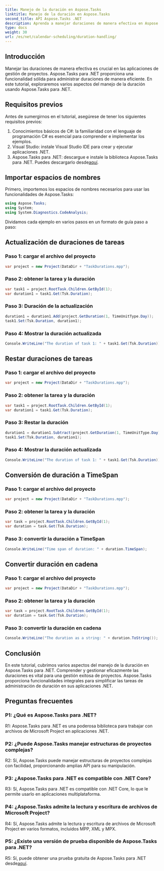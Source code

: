 ```yaml
---
title: Manejo de la duración en Aspose.Tasks
linktitle: Manejo de la duración en Aspose.Tasks
second_title: API Aspose.Tasks .NET
description: Aprenda a manejar duraciones de manera efectiva en Aspose.Tasks para .NET con tutoriales paso a paso.
type: docs
weight: 30
url: /es/net/calendar-scheduling/duration-handling/
---
```

## Introducción

Manejar las duraciones de manera efectiva es crucial en las aplicaciones de gestión de proyectos. Aspose.Tasks para .NET proporciona una funcionalidad sólida para administrar duraciones de manera eficiente. En este tutorial, exploraremos varios aspectos del manejo de la duración usando Aspose.Tasks para .NET.

## Requisitos previos

Antes de sumergirnos en el tutorial, asegúrese de tener los siguientes requisitos previos:

1. Conocimientos básicos de C#: la familiaridad con el lenguaje de programación C# es esencial para comprender e implementar los ejemplos.
2. Visual Studio: instale Visual Studio IDE para crear y ejecutar aplicaciones .NET.
3.  Aspose.Tasks para .NET: descargue e instale la biblioteca Aspose.Tasks para .NET. Puedes descargarlo desde[aquí](https://releases.aspose.com/tasks/net/).

## Importar espacios de nombres

Primero, importemos los espacios de nombres necesarios para usar las funcionalidades de Aspose.Tasks:

```csharp
using Aspose.Tasks;
using System;
using System.Diagnostics.CodeAnalysis;


```

Dividamos cada ejemplo en varios pasos en un formato de guía paso a paso:

## Actualización de duraciones de tareas

### Paso 1: cargar el archivo del proyecto

```csharp
var project = new Project(DataDir + "TaskDurations.mpp");
```

### Paso 2: obtener la tarea y la duración

```csharp
var task1 = project.RootTask.Children.GetById(1);
var duration1 = task1.Get(Tsk.Duration);
```

### Paso 3: Duración de la actualización

```csharp
duration1 = duration1.Add(project.GetDuration(1, TimeUnitType.Day));
task1.Set(Tsk.Duration, duration1);
```

### Paso 4: Mostrar la duración actualizada

```csharp
Console.WriteLine("The duration of task 1: " + task1.Get(Tsk.Duration));
```

## Restar duraciones de tareas

### Paso 1: cargar el archivo del proyecto

```csharp
var project = new Project(DataDir + "TaskDurations.mpp");
```

### Paso 2: obtener la tarea y la duración

```csharp
var task1 = project.RootTask.Children.GetById(1);
var duration1 = task1.Get(Tsk.Duration);
```

### Paso 3: Restar la duración

```csharp
duration1 = duration1.Subtract(project.GetDuration(1, TimeUnitType.Day));
task1.Set(Tsk.Duration, duration1);
```

### Paso 4: Mostrar la duración actualizada

```csharp
Console.WriteLine("The duration of task 1: " + task1.Get(Tsk.Duration));
```

## Conversión de duración a TimeSpan

### Paso 1: cargar el archivo del proyecto

```csharp
var project = new Project(DataDir + "TaskDurations.mpp");
```

### Paso 2: obtener la tarea y la duración

```csharp
var task = project.RootTask.Children.GetById(1);
var duration = task.Get(Tsk.Duration);
```

### Paso 3: convertir la duración a TimeSpan

```csharp
Console.WriteLine("Time span of duration: " + duration.TimeSpan);
```

## Convertir duración en cadena

### Paso 1: cargar el archivo del proyecto

```csharp
var project = new Project(DataDir + "TaskDurations.mpp");
```

### Paso 2: obtener la tarea y la duración

```csharp
var task = project.RootTask.Children.GetById(1);
var duration = task.Get(Tsk.Duration);
```

### Paso 3: convertir la duración en cadena

```csharp
Console.WriteLine("The duration as a string: " + duration.ToString());
```

## Conclusión

En este tutorial, cubrimos varios aspectos del manejo de la duración en Aspose.Tasks para .NET. Comprender y gestionar eficazmente las duraciones es vital para una gestión exitosa de proyectos. Aspose.Tasks proporciona funcionalidades integrales para simplificar las tareas de administración de duración en sus aplicaciones .NET.

## Preguntas frecuentes

### P1: ¿Qué es Aspose.Tasks para .NET?

R1: Aspose.Tasks para .NET es una poderosa biblioteca para trabajar con archivos de Microsoft Project en aplicaciones .NET.

### P2: ¿Puede Aspose.Tasks manejar estructuras de proyectos complejas?

R2: Sí, Aspose.Tasks puede manejar estructuras de proyectos complejas con facilidad, proporcionando amplias API para su manipulación.

### P3: ¿Aspose.Tasks para .NET es compatible con .NET Core?

R3: Sí, Aspose.Tasks para .NET es compatible con .NET Core, lo que le permite usarlo en aplicaciones multiplataforma.

### P4: ¿Aspose.Tasks admite la lectura y escritura de archivos de Microsoft Project?

R4: Sí, Aspose.Tasks admite la lectura y escritura de archivos de Microsoft Project en varios formatos, incluidos MPP, XML y MPX.

### P5: ¿Existe una versión de prueba disponible de Aspose.Tasks para .NET?

 R5: Sí, puede obtener una prueba gratuita de Aspose.Tasks para .NET desde[aquí](https://releases.aspose.com/).